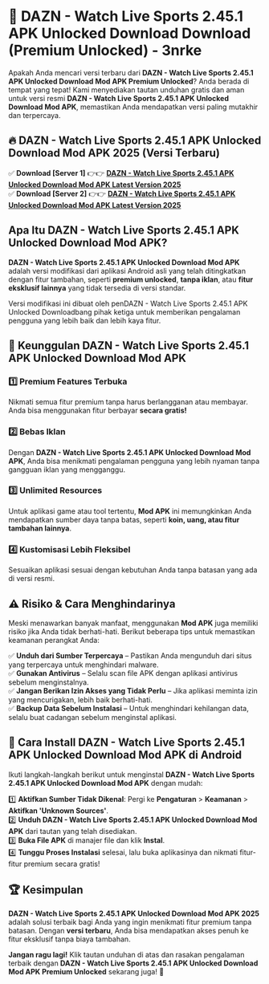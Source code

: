 # 🎯 DAZN - Watch Live Sports 2.45.1 APK Unlocked Download  Download (Premium Unlocked) -  3nrke

Apakah Anda mencari versi terbaru dari **DAZN - Watch Live Sports 2.45.1 APK Unlocked Download Mod APK Premium Unlocked**? Anda berada di tempat yang tepat! Kami menyediakan tautan unduhan gratis dan aman untuk versi resmi **DAZN - Watch Live Sports 2.45.1 APK Unlocked Download Mod APK**, memastikan Anda mendapatkan versi paling mutakhir dan terpercaya.

## 🔥 DAZN - Watch Live Sports 2.45.1 APK Unlocked Download Mod APK 2025 (Versi Terbaru)

✅ **Download [Server 1]** 👉👉 [**DAZN - Watch Live Sports 2.45.1 APK Unlocked Download Mod APK Latest Version 2025**](https://momento.my/?title=DAZN_-_Watch_Live_Sports_2.45.1_APK_Unlocked_Download)  
✅ **Download [Server 2]** 👉👉 [**DAZN - Watch Live Sports 2.45.1 APK Unlocked Download Mod APK Latest Version 2025**](https://momento.my/?title=DAZN_-_Watch_Live_Sports_2.45.1_APK_Unlocked_Download)  

## Apa Itu DAZN - Watch Live Sports 2.45.1 APK Unlocked Download Mod APK?

**DAZN - Watch Live Sports 2.45.1 APK Unlocked Download Mod APK** adalah versi modifikasi dari aplikasi Android asli yang telah ditingkatkan dengan fitur tambahan, seperti **premium unlocked**, **tanpa iklan**, atau **fitur eksklusif lainnya** yang tidak tersedia di versi standar.

Versi modifikasi ini dibuat oleh penDAZN - Watch Live Sports 2.45.1 APK Unlocked Downloadbang pihak ketiga untuk memberikan pengalaman pengguna yang lebih baik dan lebih kaya fitur.

## 🎯 Keunggulan DAZN - Watch Live Sports 2.45.1 APK Unlocked Download Mod APK

### 1️⃣ Premium Features Terbuka
Nikmati semua fitur premium tanpa harus berlangganan atau membayar. Anda bisa menggunakan fitur berbayar **secara gratis!**

### 2️⃣ Bebas Iklan
Dengan **DAZN - Watch Live Sports 2.45.1 APK Unlocked Download Mod APK**, Anda bisa menikmati pengalaman pengguna yang lebih nyaman tanpa gangguan iklan yang mengganggu.

### 3️⃣ Unlimited Resources
Untuk aplikasi game atau tool tertentu, **Mod APK** ini memungkinkan Anda mendapatkan sumber daya tanpa batas, seperti **koin, uang, atau fitur tambahan lainnya**.

### 4️⃣ Kustomisasi Lebih Fleksibel
Sesuaikan aplikasi sesuai dengan kebutuhan Anda tanpa batasan yang ada di versi resmi.

## ⚠️ Risiko & Cara Menghindarinya

Meski menawarkan banyak manfaat, menggunakan **Mod APK** juga memiliki risiko jika Anda tidak berhati-hati. Berikut beberapa tips untuk memastikan keamanan perangkat Anda:

✅ **Unduh dari Sumber Terpercaya** – Pastikan Anda mengunduh dari situs yang terpercaya untuk menghindari malware.  
✅ **Gunakan Antivirus** – Selalu scan file APK dengan aplikasi antivirus sebelum menginstalnya.  
✅ **Jangan Berikan Izin Akses yang Tidak Perlu** – Jika aplikasi meminta izin yang mencurigakan, lebih baik berhati-hati.  
✅ **Backup Data Sebelum Instalasi** – Untuk menghindari kehilangan data, selalu buat cadangan sebelum menginstal aplikasi.

## 📌 Cara Install DAZN - Watch Live Sports 2.45.1 APK Unlocked Download Mod APK di Android

Ikuti langkah-langkah berikut untuk menginstal **DAZN - Watch Live Sports 2.45.1 APK Unlocked Download Mod APK** dengan mudah:

1️⃣ **Aktifkan Sumber Tidak Dikenal**: Pergi ke **Pengaturan** > **Keamanan** > **Aktifkan 'Unknown Sources'**.  
2️⃣ **Unduh DAZN - Watch Live Sports 2.45.1 APK Unlocked Download Mod APK** dari tautan yang telah disediakan.  
3️⃣ **Buka File APK** di manajer file dan klik **Instal**.  
4️⃣ **Tunggu Proses Instalasi** selesai, lalu buka aplikasinya dan nikmati fitur-fitur premium secara gratis!

## 🏆 Kesimpulan

**DAZN - Watch Live Sports 2.45.1 APK Unlocked Download Mod APK 2025** adalah solusi terbaik bagi Anda yang ingin menikmati fitur premium tanpa batasan. Dengan **versi terbaru**, Anda bisa mendapatkan akses penuh ke fitur eksklusif tanpa biaya tambahan.

**Jangan ragu lagi!** Klik tautan unduhan di atas dan rasakan pengalaman terbaik dengan **DAZN - Watch Live Sports 2.45.1 APK Unlocked Download Mod APK Premium Unlocked** sekarang juga! 🚀
